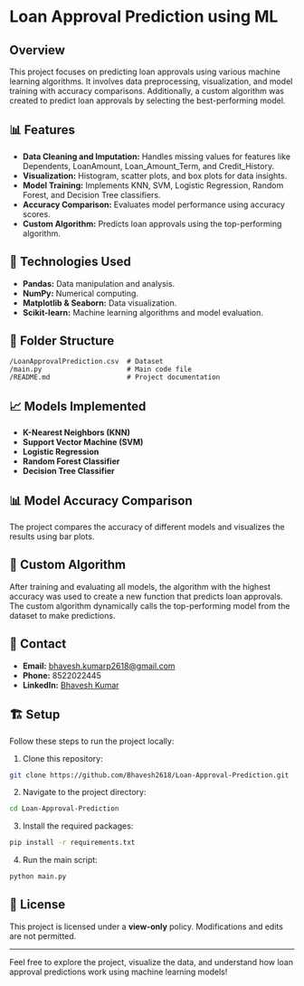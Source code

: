 # Loan Approval Prediction using ML

## Overview
This project focuses on predicting loan approvals using various machine learning algorithms. It involves data preprocessing, visualization, and model training with accuracy comparisons. Additionally, a custom algorithm was created to predict loan approvals by selecting the best-performing model.

## 📊 Features
- **Data Cleaning and Imputation:** Handles missing values for features like Dependents, LoanAmount, Loan_Amount_Term, and Credit_History.
- **Visualization:** Histogram, scatter plots, and box plots for data insights.
- **Model Training:** Implements KNN, SVM, Logistic Regression, Random Forest, and Decision Tree classifiers.
- **Accuracy Comparison:** Evaluates model performance using accuracy scores.
- **Custom Algorithm:** Predicts loan approvals using the top-performing algorithm.

## 🚀 Technologies Used
- **Pandas:** Data manipulation and analysis.
- **NumPy:** Numerical computing.
- **Matplotlib & Seaborn:** Data visualization.
- **Scikit-learn:** Machine learning algorithms and model evaluation.

## 📁 Folder Structure
```
/LoanApprovalPrediction.csv  # Dataset
/main.py                     # Main code file
/README.md                   # Project documentation
```

## 📈 Models Implemented
- **K-Nearest Neighbors (KNN)**
- **Support Vector Machine (SVM)**
- **Logistic Regression**
- **Random Forest Classifier**
- **Decision Tree Classifier**

## 📊 Model Accuracy Comparison
The project compares the accuracy of different models and visualizes the results using bar plots.

## 🎯 Custom Algorithm
After training and evaluating all models, the algorithm with the highest accuracy was used to create a new function that predicts loan approvals. The custom algorithm dynamically calls the top-performing model from the dataset to make predictions.

## 📧 Contact
- **Email:** bhavesh.kumarp2618@gmail.com
- **Phone:** 8522022445
- **LinkedIn:** [Bhavesh Kumar](www.linkedin.com/in/bhavesh-kumar2618)

## 🏗️ Setup
Follow these steps to run the project locally:

1. Clone this repository:
```bash
git clone https://github.com/Bhavesh2618/Loan-Approval-Prediction.git
```
2. Navigate to the project directory:
```bash
cd Loan-Approval-Prediction
```
3. Install the required packages:
```bash
pip install -r requirements.txt
```
4. Run the main script:
```bash
python main.py
```

## 📜 License
This project is licensed under a **view-only** policy. Modifications and edits are not permitted.

---
Feel free to explore the project, visualize the data, and understand how loan approval predictions work using machine learning models!

